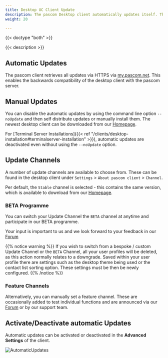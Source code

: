 ```yaml
---
title: Desktop UC Client Update
description: The pascom Desktop client automatically updates itself. Through using our Update Channels, it is very simple to use for example our BETA and feature versions.
weight: 20

---
```


{{< doctype "both" >}}
 
{{< description >}}

## Automatic Updates

The pascom client retrieves all updates via HTTPS via [my.pascom.net](https://my.pascom.net/). This enables the backwards compatibility of the desktop client with the pascom server.

## Manual Updates

You can disable the automatic updates by using the command line option `--noUpdate` and then self distribute updates or manually install them. The newest desktop client can be downloaded from our [Homepage](https://www.pascom.net/en/downloads/#clients).

For [Terminal Server Installations]({{< ref "/clients/desktop-installation#terminalserver-installation" >}}), automatic updates are deactivated even without using the  `--noUpdate` option.

## Update Channels

A number of update channels are available to choose from.
These can be found in the desktop client under `Settings` > `About pascom client` > `Channel`. 

Per default, the `Stable` channel is selected - this contains the same version, which is available to download from our [Homepage](https://www.pascom.net/en/downloads/#clients).

### BETA Programme

You can switch your Update Channel the `BETA` channel at anytime and participate in our BETA programme. 

Your input is important to us and we look forward to your feedback in our [Forum](https://www.pascom.net/forum/)

{{% notice warning %}}
If you wish to switch from a bespoke / custom Update Channel or the `BETA` Channel, all your user profiles will be deleted, as this action normally relates to a downgrade. Saved within your user profile there are settings such as the desktop theme being used or the contact list sorting option. These settings must be then be newly configured.
{{% /notice %}}

### Feature Channels

Alternatively, you can manually set a feature channel. These are occasionally added to test individual functions and are announced via our [Forum](https://www.pascom.net/forum/) or by our support team. 

## Activate/Deactivate automatic Updates

Automatic updates can be activated or deactivated in the **Advanced Settings** of the client.

 ![AutomaticUpdates](AutoUpdateSetting.en.PNG?width=70%)